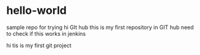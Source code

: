 # hello-world
sample repo for trying
hi GIt hub this is my first repository in GIT hub
need to check if this works in jenkins


hi tis is my first git project
